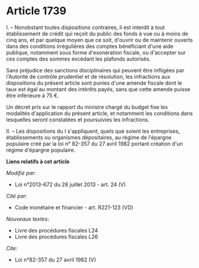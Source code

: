 # Article 1739

I. – Nonobstant toutes dispositions contraires, il est interdit à tout établissement de crédit qui reçoit du public des fonds
à vue ou à moins de cinq ans, et par quelque moyen que ce soit, d'ouvrir ou de maintenir ouverts dans des conditions
irrégulières des comptes bénéficiant d'une aide publique, notamment sous forme d'exonération fiscale, ou d'accepter sur ces
comptes des sommes excédant les plafonds autorisés.

Sans préjudice des sanctions disciplinaires qui peuvent être infligées par l'Autorité de contrôle prudentiel et de
résolution, les infractions aux dispositions du présent article sont punies d'une amende fiscale dont le taux est égal au
montant des intérêts payés, sans que cette amende puisse être inférieure à 75 €.

Un décret pris sur le rapport du ministre chargé du budget fixe les modalités d'application du présent article, et notamment
les conditions dans lesquelles seront constatées et poursuivies les infractions.

II. – Les dispositions du I s'appliquent, quels que soient les entreprises, établissements ou organismes dépositaires, au
régime de l'épargne populaire créé par la loi n° 82-357 du 27 avril 1982 portant création d'un régime d'épargne populaire.

**Liens relatifs à cet article**

_Modifié par_:

  - Loi n°2013-672 du 26 juillet 2013 - art. 24 (V)

_Cité par_:

  - Code monétaire et financier - art. R221-123 (VD)

_Nouveaux textes_:

  - Livre des procédures fiscales L24
  - Livre des procédures fiscales L26

_Cite_:

  - Loi n°82-357 du 27 avril 1982 (V)
